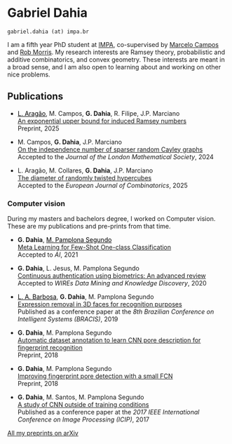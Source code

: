 # Gabriel Dahia

`gabriel.dahia (at) impa.br`

I am a fifth year PhD student at [IMPA](https://impa.br/?lang=en), co-supervised by [Marcelo Campos](https://marceloscampos.github.io/) and [Rob Morris](https://robiscounting.github.io/).
My research interests are Ramsey theory, probabilistic and additive combinatorics, and convex geometry.
These interests are meant in a broad sense, and I am also open to learning about and working on other nice problems.

## Publications

- <a style="color:black" href="https://aragaolucas.github.io/">L. Aragão</a>, M. Campos, **G. Dahia**, R. Filipe, J.P. Marciano <br>
  [An exponential upper bound for induced Ramsey numbers](https://arxiv.org/abs/2509.22629) <br>
  Preprint, 2025

- M. Campos, **G. Dahia**, J.P. Marciano <br>
  [On the independence number of sparser random Cayley graphs](https://doi.org/10.1112/jlms.70041) <br>
  Accepted to the *Journal of the London Mathematical Society*, 2024

- L. Aragão, M. Collares, **G. Dahia**, J.P. Marciano <br>
  [The diameter of randomly twisted hypercubes](https://doi.org/10.1016/j.ejc.2024.104078) <br>
  Accepted to the *European Journal of Combinatorics*, 2025

### Computer vision

During my masters and bachelors degree, I worked on Computer vision.
These are my publications and pre-prints from that time.

- **G. Dahia**, <a style="color:black" href="https://maups.github.io/">M. Pamplona Segundo</a> <br>
  [Meta Learning for Few-Shot One-class Classification](https://doi.org/10.3390/ai2020012) <br>
  Accepted to *AI*, 2021

- **G. Dahia**, L. Jesus, M. Pamplona Segundo <br>
  [Continuous authentication using biometrics: An advanced review](https://doi.org/10.1002/widm.1365) <br>
  Accepted to *WIREs Data Mining and Knowledge Discovery*, 2020

- <a style="color:black" href="https://lucasamparo.github.io/">L. A. Barbosa</a>, **G. Dahia**, M. Pamplona Segundo <br>
  [Expression removal in 3D faces for recognition purposes](https://www.doi.org/10.1109/BRACIS.2019.00135) <br>
  Published as a conference paper at the *8th Brazilian Conference on Intelligent Systems (BRACIS)*, 2019

- **G. Dahia**, M. Pamplona Segundo <br>
  [Automatic dataset annotation to learn CNN pore description for fingerprint recognition](https://doi.org/10.48550/arXiv.1809.10229) <br>
  Preprint, 2018

- **G. Dahia**, M. Pamplona Segundo <br>
  [Improving fingerprint pore detection with a small FCN](https://doi.org/10.48550/arXiv.1811.06846) <br>
  Preprint, 2018

- **G. Dahia**, M. Santos, M. Pamplona Segundo <br>
  [A study of CNN outside of training conditions](https://www.doi.org/10.1109/ICIP.2017.8296997)  
  Published as a conference paper at the *2017 IEEE International Conference on Image Processing (ICIP)*, 2017

[All my preprints on arXiv](https://arxiv.org/a/dahia_g_1.html)
